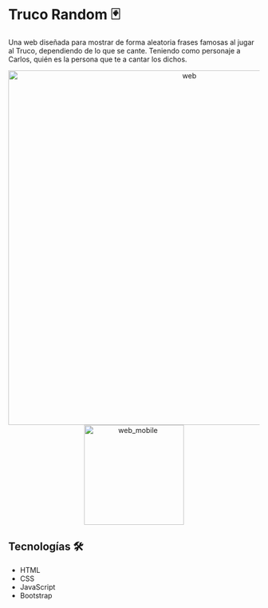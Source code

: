 # Truco Random 🃏
Una web diseñada para mostrar de forma aleatoria frases famosas al jugar al Truco, dependiendo de lo que se cante. Teniendo como personaje a Carlos, quién es la persona que te a cantar los dichos.
<p align="center">
  <img src="https://user-images.githubusercontent.com/76538747/236590506-8e47abb3-1ba4-4a90-8129-a24c72ff7fe2.PNG" alt="web" width="710"/>
  <img src="https://user-images.githubusercontent.com/76538747/236590554-2afc09d9-a461-446c-bb8f-f4f17b678ba6.jpg" alt="web_mobile" width="200"/> 
</p>


## Tecnologías 🛠️
- HTML
- CSS
- JavaScript
- Bootstrap
